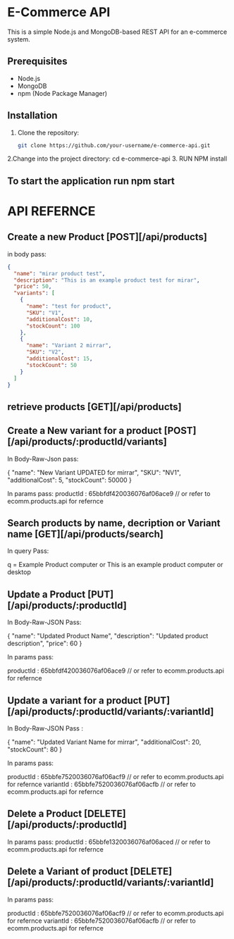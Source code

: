 # E-Commerce API

This is a simple Node.js and MongoDB-based REST API for an e-commerce system.

## Prerequisites

- Node.js 
- MongoDB
- npm (Node Package Manager)

## Installation

1. Clone the repository:

   ```bash
   git clone https://github.com/your-username/e-commerce-api.git
2.Change into the project directory:
   cd e-commerce-api
3. RUN NPM install

## To start the application run npm start

# API REFERNCE

##  Create a new Product [POST][/api/products]
in body pass:

```json
{
  "name": "mirar product test",
  "description": "This is an example product test for mirar",
  "price": 50,
  "variants": [
    {
      "name": "test for product",
      "SKU": "V1",
      "additionalCost": 10,
      "stockCount": 100
    },
    {
      "name": "Variant 2 mirrar",
      "SKU": "V2",
      "additionalCost": 15,
      "stockCount": 50
    }
  ]
}
```

## retrieve products [GET][/api/products]


## Create a New variant for a product [POST][/api/products/:productId/variants]

In Body-Raw-Json pass:

{
  "name": "New Variant UPDATED for mirrar",
  "SKU": "NV1",
  "additionalCost": 5,
  "stockCount": 50000
}

In params pass:
productId : 65bbfdf420036076af06ace9 // or refer to ecomm.products.api for refernce

   
## Search products by name, decription or Variant name [GET][/api/products/search]

In query Pass:

q = Example Product computer or This is an example product computer or desktop

## Update a Product [PUT][/api/products/:productId]

In Body-Raw-JSON Pass:

{
  "name": "Updated Product Name",
  "description": "Updated product description",
  "price": 60
}

In params pass:

productId : 65bbfdf420036076af06ace9 // or refer to ecomm.products.api for refernce

## Update a variant for a product [PUT][/api/products/:productId/variants/:variantId]

In Body-Raw-JSON Pass : 

{
  "name": "Updated Variant Name for mirrar",
  "additionalCost": 20,
  "stockCount": 80
}

In params pass:

productId : 65bbfe7520036076af06acf9 // or refer to ecomm.products.api for refernce
variantId : 65bbfe7520036076af06acfb // or refer to ecomm.products.api for refernce

## Delete a Product [DELETE][/api/products/:productId]

In params pass:
productId : 65bbfe1320036076af06aced // or refer to ecomm.products.api for refernce

## Delete a Variant of product [DELETE][/api/products/:productId/variants/:variantId]

In params pass:

productId : 65bbfe7520036076af06acf9 // or refer to ecomm.products.api for refernce
variantId : 65bbfe7520036076af06acfb // or refer to ecomm.products.api for refernce
